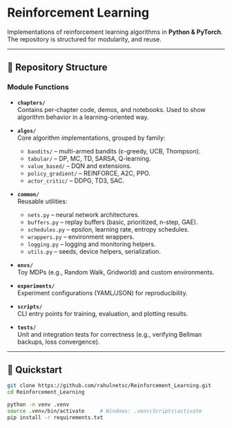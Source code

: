 # Reinforcement Learning

Implementations of reinforcement learning algorithms in **Python & PyTorch**. The repository is structured for modularity, and reuse.

---

## 📂 Repository Structure


### Module Functions

- **`chapters/`**  
  Contains per-chapter code, demos, and notebooks. Used to show algorithm behavior in a learning-oriented way.

- **`algos/`**  
  Core algorithm implementations, grouped by family:  
  - `bandits/` – multi-armed bandits (ε-greedy, UCB, Thompson).  
  - `tabular/` – DP, MC, TD, SARSA, Q-learning.  
  - `value_based/` – DQN and extensions.  
  - `policy_gradient/` – REINFORCE, A2C, PPO.  
  - `actor_critic/` – DDPG, TD3, SAC.

- **`common/`**  
  Reusable utilities:  
  - `nets.py` – neural network architectures.  
  - `buffers.py` – replay buffers (basic, prioritized, n-step, GAE).  
  - `schedules.py` – epsilon, learning rate, entropy schedules.  
  - `wrappers.py` – environment wrappers.  
  - `logging.py` – logging and monitoring helpers.  
  - `utils.py` – seeds, device helpers, serialization.

- **`envs/`**  
  Toy MDPs (e.g., Random Walk, Gridworld) and custom environments.  

- **`experiments/`**  
  Experiment configurations (YAML/JSON) for reproducibility.  

- **`scripts/`**  
  CLI entry points for training, evaluation, and plotting results.  

- **`tests/`**  
  Unit and integration tests for correctness (e.g., verifying Bellman backups, loss convergence).  

---

## 🚀 Quickstart

```bash
git clone https://github.com/rahulnetsc/Reinforcement_Learning.git
cd Reinforcement_Learning

python -m venv .venv
source .venv/bin/activate     # Windows: .venv\Scripts\activate
pip install -r requirements.txt

